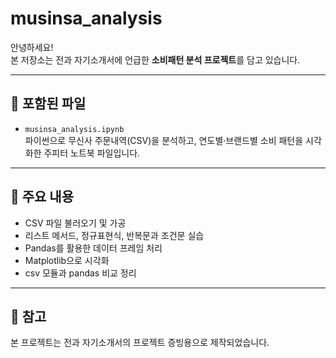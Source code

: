 # musinsa_analysis

안녕하세요!  
본 저장소는 전과 자기소개서에 언급한 **소비패턴 분석 프로젝트**를 담고 있습니다.

---

## 📂 포함된 파일

- `musinsa_analysis.ipynb`  
  파이썬으로 무신사 주문내역(CSV)을 분석하고, 연도별·브랜드별 소비 패턴을 시각화한 주피터 노트북 파일입니다.

---

## 📌 주요 내용

- CSV 파일 불러오기 및 가공
- 리스트 메서드, 정규표현식, 반복문과 조건문 실습
- Pandas를 활용한 데이터 프레임 처리
- Matplotlib으로 시각화
- csv 모듈과 pandas 비교 정리

---

## 🔗 참고

본 프로젝트는 전과 자기소개서의 프로젝트 증빙용으로 제작되었습니다.

